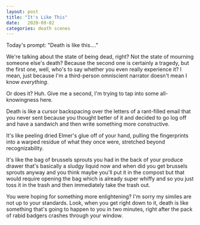 ```yaml
---
layout: post
title: "It's Like This"
date:   2020-09-02
categories: death scenes
---
```

Today's prompt: "Death is like this...."

We're talking about the state of being dead, right? Not the state of mourning someone else's death? Because the second one is certainly a tragedy, but the first one, well, who's to say whether you even really experience it? I mean, just because I'm a third-person omniscient narrator doesn't mean I know _everything_.

Or does it? Huh. Give me a second, I'm trying to tap into some all-knowingness here.

Death is like a cursor backspacing over the letters of a rant-filled email that you never sent because you thought better of it and decided to go log off and have a sandwich and then write something more constructive.

It's like peeling dried Elmer's glue off of your hand, pulling the fingerprints into a warped residue of what they once were, stretched beyond recognizability.

It's like the bag of brussels sprouts you had in the back of your produce drawer that's basically a sludgy liquid now and when did you get brussels sprouts anyway and you think maybe you'll put it in the compost but that would require opening the bag which is already super whiffy and so you just toss it in the trash and then immediately take the trash out.

You were hoping for something more enlightening? I'm sorry my similes are not up to your standards. Look, when you get right down to it, death is like something that's going to happen to you in two minutes, right after the pack of rabid badgers crashes through your window.
